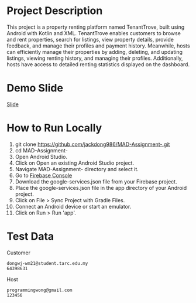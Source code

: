 # Project Description
This project is a property renting platform named TenantTrove, built using Android with Kotlin and XML. TenantTrove enables customers to browse and rent properties, search for listings, view property details, provide feedback, and manage their profiles and payment history. Meanwhile, hosts can efficiently manage their properties by adding, deleting, and updating listings, viewing renting history, and managing their profiles. Additionally, hosts have access to detailed renting statistics displayed on the dashboard.

# Demo Slide
[Slide](Slide.pdf)

# How to Run Locally
1. git clone https://github.com/jackdong986/MAD-Assignment-.git
2. cd MAD-Assignment-
3. Open Android Studio.
4. Click on Open an existing Android Studio project.
5. Navigate MAD-Assignment- directory and select it.
6. Go to [Firebase Console](https://console.firebase.google.com/project/tenanttrove-80bc3/overview)
7. Download the google-services.json file from your Firebase project.
8. Place the google-services.json file in the app directory of your Android project.
9. Click on File > Sync Project with Gradle Files.
10. Connect an Android device or start an emulator.
11. Click on Run > Run 'app'.

# Test Data 
Customer
```
dongwj-wm21@student.tarc.edu.my
64398631
```
Host
```
programmingwong@gmail.com
123456
```

